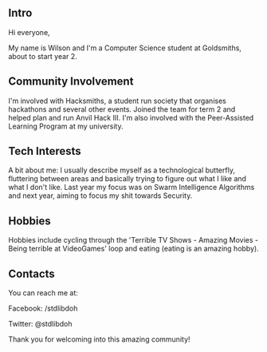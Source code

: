 ## Intro
Hi everyone,

My name is Wilson and I'm a Computer Science student at Goldsmiths, about to start year 2.

## Community Involvement
I'm involved with Hacksmiths, a student run society that organises hackathons and several other events. Joined the team for term 2 and helped plan and run Anvil Hack III. I'm also involved with the Peer-Assisted Learning Program at my university.

## Tech Interests
A bit about me: I usually describe myself as a technological butterfly, fluttering between areas and basically trying to figure out what I like and what I don't like. Last year my focus was on Swarm Intelligence Algorithms and next year, aiming to focus my shit towards Security.

## Hobbies
Hobbies include cycling through the 'Terrible TV Shows - Amazing Movies - Being terrible at VideoGames' loop and eating (eating is an amazing hobby).

## Contacts
You can reach me at:

Facebook: /stdlibdoh

Twitter: @stdlibdoh


Thank you for welcoming into this amazing community!
